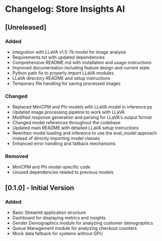 # Changelog: Store Insights AI

## [Unreleased]

### Added
- Integration with LLaVA v1.5-7b model for image analysis
- Requirements.txt with updated dependencies
- Comprehensive README.md with installation and usage instructions
- Improved documentation including feature design and current state
- Python path fix to properly import LLaVA modules
- LLaVA directory README and setup instructions
- Temporary file handling for saving processed images

### Changed
- Replaced MiniCPM and Phi models with LLaVA model in inference.py
- Updated image processing pipeline to work with LLaVA
- Modified response generation and parsing for LLaVA's output format
- Changed model references throughout the codebase
- Updated main README with detailed LLaVA setup instructions
- Rewritten model loading and inference to use the eval_model approach instead of directly importing model classes
- Enhanced error handling and fallback mechanisms

### Removed
- MiniCPM and Phi model-specific code
- Unused dependencies related to previous models

## [0.1.0] - Initial Version

### Added
- Basic Streamlit application structure
- Dashboard for displaying metrics and insights
- Gender Demographics module for analyzing customer demographics
- Queue Management module for analyzing checkout counters
- Mock data fallback for systems without GPU 